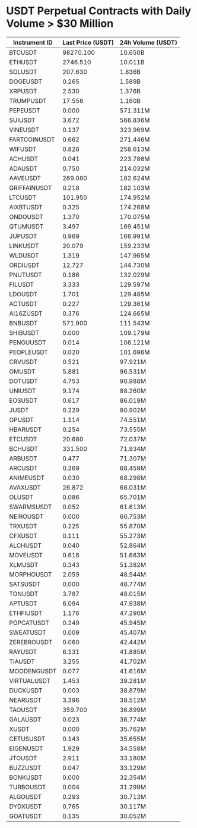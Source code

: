 # USDT Perpetual Contracts with Daily Volume > $30 Million

| Instrument ID | Last Price (USDT) | 24h Volume (USDT) |
|---------------|-------------------|-------------------|
| BTCUSDT | 98270.100 | 10.650B |
| ETHUSDT | 2746.510 | 10.011B |
| SOLUSDT | 207.630 | 1.836B |
| DOGEUSDT | 0.265 | 1.589B |
| XRPUSDT | 2.530 | 1.376B |
| TRUMPUSDT | 17.556 | 1.160B |
| PEPEUSDT | 0.000 | 571.311M |
| SUIUSDT | 3.672 | 566.836M |
| VINEUSDT | 0.137 | 323.969M |
| FARTCOINUSDT | 0.662 | 271.446M |
| WIFUSDT | 0.828 | 258.613M |
| ACHUSDT | 0.041 | 223.786M |
| ADAUSDT | 0.750 | 214.032M |
| AAVEUSDT | 269.080 | 182.624M |
| GRIFFAINUSDT | 0.218 | 182.103M |
| LTCUSDT | 101.950 | 174.952M |
| AIXBTUSDT | 0.325 | 174.268M |
| ONDOUSDT | 1.370 | 170.075M |
| QTUMUSDT | 3.497 | 169.451M |
| JUPUSDT | 0.969 | 166.991M |
| LINKUSDT | 20.079 | 159.233M |
| WLDUSDT | 1.319 | 147.965M |
| ORDIUSDT | 12.727 | 144.730M |
| PNUTUSDT | 0.186 | 132.029M |
| FILUSDT | 3.333 | 129.597M |
| LDOUSDT | 1.701 | 129.485M |
| ACTUSDT | 0.227 | 129.361M |
| AI16ZUSDT | 0.376 | 124.665M |
| BNBUSDT | 571.900 | 111.543M |
| SHIBUSDT | 0.000 | 109.179M |
| PENGUUSDT | 0.014 | 106.121M |
| PEOPLEUSDT | 0.020 | 101.696M |
| CRVUSDT | 0.521 | 97.921M |
| OMUSDT | 5.881 | 96.531M |
| DOTUSDT | 4.753 | 90.988M |
| UNIUSDT | 9.174 | 88.260M |
| EOSUSDT | 0.617 | 86.019M |
| JUSDT | 0.229 | 80.902M |
| OPUSDT | 1.114 | 74.551M |
| HBARUSDT | 0.254 | 73.555M |
| ETCUSDT | 20.680 | 72.037M |
| BCHUSDT | 331.500 | 71.934M |
| ARBUSDT | 0.477 | 71.307M |
| ARCUSDT | 0.269 | 68.459M |
| ANIMEUSDT | 0.030 | 68.298M |
| AVAXUSDT | 26.872 | 68.031M |
| OLUSDT | 0.086 | 65.701M |
| SWARMSUSDT | 0.052 | 61.613M |
| NEIROUSDT | 0.000 | 60.753M |
| TRXUSDT | 0.225 | 55.870M |
| CFXUSDT | 0.111 | 55.273M |
| ALCHUSDT | 0.040 | 52.864M |
| MOVEUSDT | 0.616 | 51.683M |
| XLMUSDT | 0.343 | 51.382M |
| MORPHOUSDT | 2.059 | 48.944M |
| SATSUSDT | 0.000 | 48.774M |
| TONUSDT | 3.787 | 48.015M |
| APTUSDT | 6.094 | 47.938M |
| ETHFIUSDT | 1.176 | 47.290M |
| POPCATUSDT | 0.249 | 45.945M |
| SWEATUSDT | 0.009 | 45.407M |
| ZEREBROUSDT | 0.060 | 42.442M |
| RAYUSDT | 6.131 | 41.885M |
| TIAUSDT | 3.255 | 41.702M |
| MOODENGUSDT | 0.077 | 41.616M |
| VIRTUALUSDT | 1.453 | 39.281M |
| DUCKUSDT | 0.003 | 38.879M |
| NEARUSDT | 3.396 | 38.512M |
| TAOUSDT | 359.700 | 36.899M |
| GALAUSDT | 0.023 | 36.774M |
| XUSDT | 0.000 | 35.762M |
| CETUSUSDT | 0.143 | 35.655M |
| EIGENUSDT | 1.929 | 34.558M |
| JTOUSDT | 2.911 | 33.180M |
| BUZZUSDT | 0.047 | 33.129M |
| BONKUSDT | 0.000 | 32.354M |
| TURBOUSDT | 0.004 | 31.299M |
| ALGOUSDT | 0.293 | 30.713M |
| DYDXUSDT | 0.765 | 30.117M |
| GOATUSDT | 0.135 | 30.052M |
